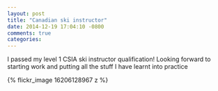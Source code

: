 ```yaml
---
layout: post
title: "Canadian ski instructor"
date: 2014-12-19 17:04:10 -0800
comments: true
categories: 
---
```


I passed my level 1 CSIA ski instructor qualification! Looking forward to
starting work and putting all the stuff I have learnt into practice

{% flickr_image 16206128967 z %}
